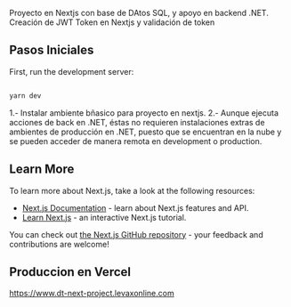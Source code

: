 Proyecto en Nextjs con base de DAtos SQL, y apoyo en backend .NET. 
Creación de JWT Token en Nextjs y validación de token

## Pasos Iniciales

First, run the development server:

```bash

yarn dev

```

1.- Instalar ambiente bñasico para proyecto en nextjs.
2.- Aunque ejecuta acciones de back en .NET, éstas no requieren instalaciones extras de ambientes de producción en .NET, puesto que se encuentran en la nube y se pueden acceder de manera remota en development o production.



## Learn More

To learn more about Next.js, take a look at the following resources:

- [Next.js Documentation](https://nextjs.org/docs) - learn about Next.js features and API.
- [Learn Next.js](https://nextjs.org/learn) - an interactive Next.js tutorial.

You can check out [the Next.js GitHub repository](https://github.com/vercel/next.js/) - your feedback and contributions are welcome!

## Produccion en Vercel

https://www.dt-next-project.levaxonline.com


